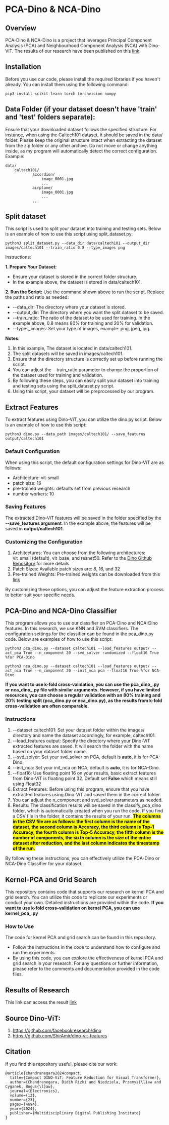 
# PCA-Dino & NCA-Dino

## Overview
PCA-Dino & NCA-Dino is a project that leverages Principal Component Analysis (PCA) and Neighbourhood Component Analysis (NCA) with Dino-ViT. The results of our research have been published on this [link](https://www.mdpi.com/2079-9292/13/23/4694).

## Installation

Before you use our code, please install the required libraries if you haven't already. You can install them using the following command:

```
pip3 install scikit-learn torch torchvision numpy
```

## Data Folder (if your dataset doesn't have 'train' and 'test' folders separate):
Ensure that your downloaded dataset follows the specified structure. For instance, when using the Caltech101 dataset, it should be saved in the data/ folder. Please keep the original structure intact when extracting the dataset from the zip folder or any other archive. Do not move or change anything inside, as my program will automatically detect the correct configuration. Example:

```
data/
    caltech101/
            accordion/
                image_0001.jpg
                ...
            airplane/
                image_0001.jpg
                ...
            ...
```

## Split dataset

This script is used to split your dataset into training and testing sets. Below is an example of how to use this script using split_dataset.py:

```
python3 split_dataset.py --data_dir data/caltech101 --output_dir images/caltech101 --train_ratio 0.8 --type_images png
```
Instructions:

**1. Prepare Your Dataset:**
* Ensure your dataset is stored in the correct folder structure.
* In the example above, the dataset is stored in data/caltech101.

**2. Run the Script:**
Use the command shown above to run the script. Replace the paths and ratio as needed:
* --data_dir: The directory where your dataset is stored.
* --output_dir: The directory where you want the split dataset to be saved.
* --train_ratio: The ratio of the dataset to be used for training. In the example above, 0.8 means 80% for training and 20% for validation.
* --types_images: Set your type of images, example: png, jpeg, jpg.

**Notes:**
1. In this example, The dataset is located in data/caltech101.
2. The split datasets will be saved in images/caltech101.
3. Ensure that the directory structure is correctly set up before running the script.
4. You can adjust the --train_ratio parameter to change the proportion of the dataset used for training and validation.
5. By following these steps, you can easily split your dataset into training and testing sets using the split_dataset.py script.
6. Using this script, your dataset will be preprocessed by our program.

## Extract Features
To extract features using Dino-ViT, you can utilize the dino.py script. Below is an example of how to use this script:
```
python3 dino.py --data_path images/caltech101/ --save_features output/caltech101
```
### Default Configuration
When using this script, the default configuration settings for Dino-ViT are as follows:
* Architecture: vit-small
* patch size: 16
* pre-trained weights: defaults set from previous research
* number workers: 10

### Saving Features
The extracted Dino-ViT features will be saved in the folder specified by the **--save_features argument**. In the example above, the features will be saved in **output/caltech101**.

### Customizing the Configuration
1. Architectures: You can choose from the following architectures: vit_small (default), vit_base, and resnet50. Refer to the [Dino Github Repository](https://github.com/facebookresearch/dino) for more details 
2. Patch Sizes: Available patch sizes are: 8, 16, and 32
3. Pre-trained Weights: Pre-trained weights can be downloaded from this [link](https://github.com/facebookresearch/dino)

By customizing these options, you can adjust the feature extraction process to better suit your specific needs.

## PCA-Dino and NCA-Dino Classifier
This program allows you to use our classifier on PCA-Dino and NCA-Dino features. In this research, we use KNN and SVM classifiers. The configuration settings for the classifier can be found in the pca_dino.py code. Below are examples of how to use this script:

```
python3 pca_dino.py --dataset caltech101 --load_features output/ --act_pca True --n_component 20 --svd_solver randomized --float16 True %for PCA-Dino
```

```
python3 nca_dino.py --dataset caltech101 --load_features output/ --act_nca True --n_component 20 --init_nca pca --float16 True %for NCA-Dino
```

**If you want to use k-fold cross-validation, you can use the pca_dino_.py or nca_dino_.py file with similar arguments. However, if you have limited resources, you can choose a regular validation with an 80% training and 20% testing split (pca_dino.py or nca_dino.py), as the results from k-fold cross-validation are often comparable.**

### Instructions
1. --dataset caltech101: Set your dataset folder within the images/ directory and name the dataset accordingly, for example, caltech101.
2. --load_features output: Specify the directory where your Dino-ViT extracted features are saved. It will search the folder with the name based on your dataset folder name.
3. --svd_solver: Set your svd_solver on PCA, default is **auto**, it is for PCA-Dino.
4. --init_nca: Set your init_nca on NCA, default is **auto**, it is for NCA-Dino.
5. --float16: Use floating point 16 on your results, basic extract features from Dino-ViT is floating point 32. Default set **False** which means still using Float32
6. Extract Features: Before using this program, ensure that you have extracted features using Dino-ViT and saved them in the correct folder.
7. You can adjust the n_component and svd_solver parameters as needed.
8. Results: The classification results will be saved in the classify_pca_dino folder, which is automatically created when you run the code. If you find a CSV file in the folder, it contains the results of your run. **<mark> The columns in the CSV file are as follows: the first column is the name of the dataset, the second column is Accuracy, the third column is Top-1 Accuracy, the fourth column is Top-5 Accuracy, the fifth column is the number of components, the sixth column is the size of the entire dataset after reduction, and the last column indicates the timestamp of the run.**
   
By following these instructions, you can effectively utilize the PCA-Dino or NCA-Dino Classifier for your dataset.

## Kernel-PCA and Grid Search
This repository contains code that supports our research on kernel PCA and grid search. You can utilize this code to replicate our experiments or conduct your own. Detailed instructions are provided within the code. **If you want to use k-fold cross-validation on kernel PCA, you can use kernel_pca_.py**

### How to Use
The code for kernel PCA and grid search can be found in this repository.
* Follow the instructions in the code to understand how to configure and run the experiments.
* By using this code, you can explore the effectiveness of kernel PCA and grid search in your research. For any questions or further information, please refer to the comments and documentation provided in the code files.

## Results of Research 
This link can access the result [link](https://aghedupl-my.sharepoint.com/:f:/g/personal/didihrizki_agh_edu_pl/ErLq7fCxM-xOoSFs79BJnp8BgTTDVdNl27zHdi3XeWpKNA?e=e1aHkN)

## Source Dino-ViT:
1. https://github.com/facebookresearch/dino
2. https://github.com/ShirAmir/dino-vit-features

## Citation
If you find this repository useful, please cite our work:
```
@article{chandranegara2024compact,
  title={Compact DINO-ViT: Feature Reduction for Visual Transformer},
  author={Chandranegara, Didih Rizki and Niedziela, Przemys{\l}aw and Cyganek, Bogus{\l}aw},
  journal={Electronics},
  volume={13},
  number={23},
  pages={4694},
  year={2024},
  publisher={Multidisciplinary Digital Publishing Institute}
}
```
